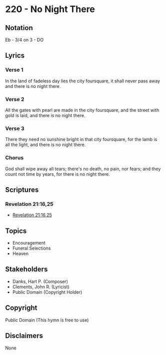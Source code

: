 # 220 - No Night There

## Notation

Eb - 3/4 on 3 - DO

## Lyrics

### Verse 1

In the land of fadeless day lies the city foursquare, it shall never pass away and there is no night there.

### Verse 2

All the gates with pearl are made in the city foursquare, and the street with gold is laid, and there is no night there.

### Verse 3

There they need no sunshine bright in that city foursquare, for the lamb is all the light, and there is no night there.

### Chorus

God shall wipe away all tears; there's no death, no pain, nor fears; and they count not time by years, for there is no night there.


## Scriptures

### Revelation 21:16,25

- [Revelation 21:16,25](https://www.biblegateway.com/passage/?search=Revelation%2021%3A16%2C25)


## Topics

- Encouragement
- Funeral Selections
- Heaven

## Stakeholders

- Danks, Hart P. (Composer)
- Clements, John R. (Lyricist)
- Public Domain (Copyright Holder)

## Copyright

Public Domain
(This hymn is free to use)

## Disclaimers

None

